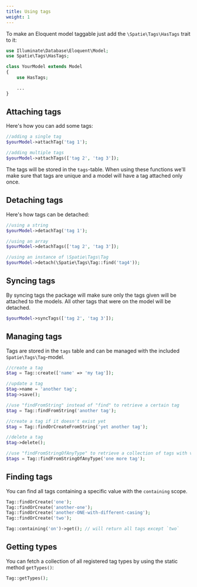 ```yaml
---
title: Using tags
weight: 1
---
```


To make an Eloquent model taggable just add the `\Spatie\Tags\HasTags` trait to it:

```php
use Illuminate\Database\Eloquent\Model;
use Spatie\Tags\HasTags;

class YourModel extends Model
{
    use HasTags;

    ...
}
```

## Attaching tags

Here's how you can add some tags:

```php
//adding a single tag
$yourModel->attachTag('tag 1');

//adding multiple tags
$yourModel->attachTags(['tag 2', 'tag 3']);
```

The tags will be stored in the `tags`-table. When using these functions we'll make sure that tags are unique and a model will have a tag attached only once.

## Detaching tags

Here's how tags can be detached:

```php
//using a string
$yourModel->detachTag('tag 1');

//using an array
$yourModel->detachTags(['tag 2', 'tag 3']);

//using an instance of \Spatie\Tags\Tag
$yourModel->detach(\Spatie\Tags\Tag::find('tag4'));
```

## Syncing tags

By syncing tags the package will make sure only the tags given will be attached to the models. All other tags that were on the model will be detached.

```php
$yourModel->syncTags(['tag 2', 'tag 3']);
```

## Managing tags

Tags are stored in the `tags` table and can be managed with the included `Spatie\Tags\Tag`-model.

```php
//create a tag
$tag = Tag::create(['name' => 'my tag']);

//update a tag
$tag->name = 'another tag';
$tag->save();

//use "findFromString" instead of "find" to retrieve a certain tag
$tag = Tag::findFromString('another tag');

//create a tag if it doesn't exist yet
$tag = Tag::findOrCreateFromString('yet another tag');

//delete a tag
$tag->delete();

//use "findFromStringOfAnyType" to retrieve a collection of tags with various types
$tags = Tag::findFromStringOfAnyType('one more tag');
```

## Finding tags

You can find all tags containing a specific value with the `containing` scope.

```php
Tag::findOrCreate('one');
Tag::findOrCreate('another-one');
Tag::findOrCreate('another-ONE-with-different-casing');
Tag::findOrCreate('two');

Tag::containing('on')->get(); // will return all tags except `two`
```

## Getting types

You can fetch a collection of all registered tag types by using the static method `getTypes()`:

```php
Tag::getTypes();
```
